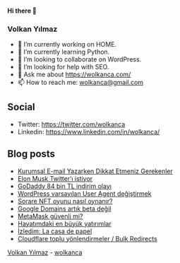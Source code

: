 #### Hi there 👋

### Volkan Yılmaz

- 🔭 I’m currently working on HOME.
- 🌱 I’m currently learning Python.
- 👯 I’m looking to collaborate on WordPress.
- 🤔 I’m looking for help with SEO.
- 💬 Ask me about https://wolkanca.com/
- 📫 How to reach me: wolkanca@gmail.com

## Social
- Twitter: https://twitter.com/wolkanca
- Linkedin: https://www.linkedin.com/in/wolkanca/



## Blog posts
<!-- BLOG-POST-LIST:START -->
- [Kurumsal E-mail Yazarken Dikkat Etmeniz Gerekenler](https://wolkanca.com/kurumsal-e-mail-yazarken-dikkat-etmeniz-gerekenler/)
- [Elon Musk Twitter’ı istiyor](https://wolkanca.com/elon-musk-twitteri-istiyor/)
- [GoDaddy 84 bin TL indirim olayı](https://wolkanca.com/godaddy-84-bin-tl-indirim-olayi/)
- [WordPress varsayılan User Agent değiştirmek](https://wolkanca.com/wordpress-varsayilan-user-agent-degistirmek/)
- [Sorare NFT oyunu nasıl oynanır?](https://wolkanca.com/sorare-nft-oyunu-nasil-oynanir/)
- [Google Domains artık beta değil](https://wolkanca.com/google-domains-artik-beta-degil/)
- [MetaMask güvenli mi?](https://wolkanca.com/metamask-guvenli-mi/)
- [Hayatımdaki en büyük yatırımlar](https://wolkanca.com/hayatimdaki-en-buyuk-yatirimlar/)
- [İzledim: La casa de papel](https://wolkanca.com/izledim-la-casa-de-papel/)
- [Cloudflare toplu yönlendirmeler / Bulk Redirects](https://wolkanca.com/cloudflare-toplu-yonlendirmeler-bulk-redirects/)
<!-- BLOG-POST-LIST:END -->


[Volkan Yılmaz](https://volkanyilmaz.com.tr/) - [wolkanca](https://wolkanca.com/)
